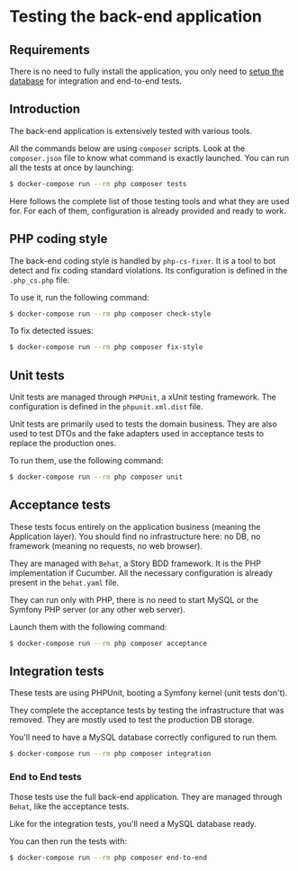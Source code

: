 # Testing the back-end application

## Requirements

There is no need to fully install the application, you only need to [setup the database](https://github.com/damien-carcel/app-skeleton/blob/master/doc/install/back.md#setup-the-database) for integration and end-to-end tests.

## Introduction

The back-end application is extensively tested with various tools.

All the commands below are using `composer` scripts.
Look at the `composer.json` file to know what command is exactly launched.
You can run all the tests at once by launching:

```bash
$ docker-compose run --rm php composer tests
```

Here follows the complete list of those testing tools and what they are used for.
For each of them, configuration is already provided and ready to work.
 
## PHP coding style

The back-end coding style is handled by `php-cs-fixer`. It is a tool to bot detect and fix coding standard violations.
Its configuration is defined in  the `.php_cs.php` file.

To use it, run the following command:
```bash
$ docker-compose run --rm php composer check-style
```

To fix detected issues:
```bash
$ docker-compose run --rm php composer fix-style
```

## Unit tests

Unit tests are managed through `PHPUnit`, a xUnit testing framework.
The configuration is defined in the `phpunit.xml.dist` file.

Unit tests are primarily used to tests the domain business.
They are also used to test DTOs and the fake adapters used in acceptance tests to replace the production ones.

To run them, use the following command:
```bash
$ docker-compose run --rm php composer unit
```

## Acceptance tests

These tests focus entirely on the application business (meaning the Application layer).
You should find no infrastructure here: no DB, no framework (meaning no requests, no web browser).


They are managed with `Behat`, a Story BDD framework. It is the PHP implementation if Cucumber.
All the necessary configuration is already present in the `behat.yaml` file.


They can run only with PHP, there is no need to start MySQL or the Symfony PHP server (or any other web server).

Launch them with the following command:
```bash
$ docker-compose run --rm php composer acceptance
```

## Integration tests

These tests are using PHPUnit, booting a Symfony kernel (unit tests don't).

They complete the acceptance tests by testing the infrastructure that was removed.
They are mostly used to test the production DB storage.

You'll need to have a MySQL database correctly configured to run them.
```bash
$ docker-compose run --rm php composer integration
```

### End to End tests

Those tests use the full back-end application.  They are managed through `Behat`, like the acceptance tests.

Like for the integration tests, you'll need a MySQL database ready.

You can then run the tests with:
```bash
$ docker-compose run --rm php composer end-to-end
```
